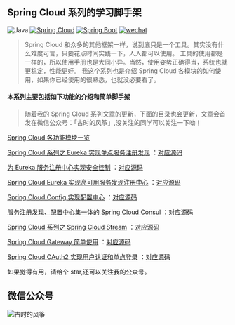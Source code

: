 ## Spring Cloud 系列的学习脚手架
![Java](https://img.shields.io/badge/JDK-1.8-green.svg)
[![Spring Cloud](https://img.shields.io/badge/Spring%20Cloud-Greenwich.SR2-blue.svg)](https://spring.io/projects/spring-cloud)
[![Spring Boot](https://img.shields.io/badge/Spring%20Boot-2.1.6.RELEASE-brightgreen.svg)](https://spring.io/projects/spring-boot)
[![wechat](https://img.shields.io/badge/公众号-古时的风筝-success.svg)]()

> Spring Cloud 和众多的其他框架一样，说到底只是一个工具。其实没有什么难度可言，只要花点时间实践一下，人人都可以使用。
> 工具的使用都是一样的，所以使用手册也是大同小异。当然，使用姿势正确得当，系统也就更稳定，性能更好。
我这个系列也是介绍 Spring Cloud 各模块的如何使用，如果你已经使用的很熟悉，也就没必要看了。

#### 本系列主要包括如下功能的介绍和简单脚手架

> 随着我的 Spring Cloud 系列文章的更新，下面的目录也会更新，文章会首发在微信公众号：「古时的风筝」,没关注的同学可以关注一下呦！

[Spring Cloud 各功能模块一览](https://mp.weixin.qq.com/s/f0iMAPNktJPLwmV9g4vdyw)

[Spring Cloud 系列之 Eureka 实现单点服务注册发现](https://mp.weixin.qq.com/s/kGrWQP_n_RCYTTaHbWQ3xQ)
：[对应源码](https://github.com/huzhicheng/spring-cloud-study/tree/master/eureka/eureka-single)

[为 Eureka 服务注册中心实现安全控制](https://mp.weixin.qq.com/s/xVa6Ro4ORsCRJ9gsAOHAeg)
：[对应源码](https://github.com/huzhicheng/spring-cloud-study/tree/master/eureka/eureka-single)

[Spring Cloud Eureka 实现高可用服务发现注册中心](https://mp.weixin.qq.com/s/d_GfdHxxiwdnYa2_mcv8TA)
：[对应源码](https://github.com/huzhicheng/spring-cloud-study/tree/master/eureka/eureka-ha)

[Spring Cloud Config 实现配置中心]()
：[对应源码](https://github.com/huzhicheng/spring-cloud-study/tree/master/config)

[服务注册发现、配置中心集一体的 Spring Cloud Consul]()
：[对应源码](https://github.com/huzhicheng/spring-cloud-study/tree/master/consul)

[Spring Cloud 系列之 Spring Cloud Stream]()
：[对应源码](https://github.com/huzhicheng/spring-cloud-study/tree/master/stream)

[Spring Cloud Gateway 简单使用]()
：[对应源码](https://github.com/huzhicheng/spring-cloud-study/tree/master/consul/gateway)

[Spring Cloud OAuth2 实现用户认证和单点登录]()
：[对应源码](https://github.com/huzhicheng/spring-cloud-study/tree/master/oauth2)

如果觉得有用，请给个 star,还可以关注我的公众号。
## 微信公众号
![古时的风筝](http://hexo.moonkite.cn/code_small.png)
